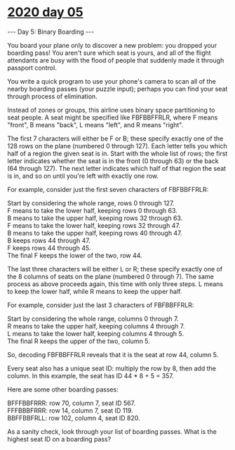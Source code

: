 # [2020 day 05](https://adventofcode.com/2020/day/5)

--- Day 5: Binary Boarding ---

You board your plane only to discover a new problem: you dropped your boarding pass! You aren't sure which seat is yours, and all of the flight attendants are busy with the flood of people that suddenly made it through passport control.

You write a quick program to use your phone's camera to scan all of the nearby boarding passes (your puzzle input); perhaps you can find your seat through process of elimination.

Instead of zones or groups, this airline uses binary space partitioning to seat people. A seat might be specified like FBFBBFFRLR, where F means "front", B means "back", L means "left", and R means "right".

The first 7 characters will either be F or B; these specify exactly one of the 128 rows on the plane (numbered 0 through 127). Each letter tells you which half of a region the given seat is in. Start with the whole list of rows; the first letter indicates whether the seat is in the front (0 through 63) or the back (64 through 127). The next letter indicates which half of that region the seat is in, and so on until you're left with exactly one row.

For example, consider just the first seven characters of FBFBBFFRLR:

Start by considering the whole range, rows 0 through 127.\
F means to take the lower half, keeping rows 0 through 63.\
B means to take the upper half, keeping rows 32 through 63.\
F means to take the lower half, keeping rows 32 through 47.\
B means to take the upper half, keeping rows 40 through 47.\
B keeps rows 44 through 47.\
F keeps rows 44 through 45.\
The final F keeps the lower of the two, row 44.

The last three characters will be either L or R; these specify exactly one of the 8 columns of seats on the plane (numbered 0 through 7). The same process as above proceeds again, this time with only three steps.  L means to keep the lower half, while R means to keep the upper half.

For example, consider just the last 3 characters of FBFBBFFRLR:

Start by considering the whole range, columns 0 through 7.\
R means to take the upper half, keeping columns 4 through 7.\
L means to take the lower half, keeping columns 4 through 5.\
The final R keeps the upper of the two, column 5.

So, decoding FBFBBFFRLR reveals that it is the seat at row 44, column 5.

Every seat also has a unique seat ID: multiply the row by 8, then add the column. In this example, the seat has ID 44 * 8 + 5 = 357.

Here are some other boarding passes:

BFFFBBFRRR: row 70, column 7, seat ID 567.\
FFFBBBFRRR: row 14, column 7, seat ID 119.\
BBFFBBFRLL: row 102, column 4, seat ID 820.

As a sanity check, look through your list of boarding passes. What is the highest seat ID on a boarding pass?